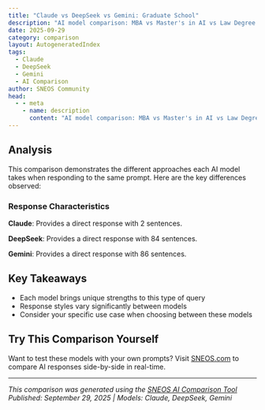 ```yaml
---
title: "Claude vs DeepSeek vs Gemini: Graduate School"
description: "AI model comparison: MBA vs Master's in AI vs Law Degree - best ROI in 2025?..."
date: 2025-09-29
category: comparison
layout: AutogeneratedIndex
tags:
  - Claude
  - DeepSeek
  - Gemini
  - AI Comparison
author: SNEOS Community
head:
  - - meta
    - name: description
      content: "AI model comparison: MBA vs Master's in AI vs Law Degree - best ROI in 2025?..."
---
```


<ChatComparison
  title="Claude vs DeepSeek vs Gemini: Graduate School"
  prompt="MBA vs Master's in AI vs Law Degree - best ROI in 2025?"
  :responses='{
    "Claude": "Invalid API source. Please specify \u0027openai\u0027, \u0027anthropic\u0027, \u0027gemini\u0027, \u0027gemini-grounding\u0027, \u0027deepseek\u0027, \u0027grok\u0027, \u0027grok-live\u0027, or \u0027mistral\u0027.",
    "DeepSeek": "Of course. This is an excellent question, as these three degrees represent very different career paths with distinct risk and reward profiles. The \u0022best\u0022 ROI in 2025 depends heavily on your personal strengths, career goals, and risk tolerance.\n\nLet\u0027s break down each degree, its ROI calculation, and its 2025 outlook.\n\n### Executive Summary: The Quick Answer\n\n*   **For the highest potential salary and immediate market demand in 2025: Master\u0027s in AI.**\n*   **For the most versatile career path and strong, stable long-term earnings: MBA.**\n*   **For a high-floor, stable, but high-barrier-to-entry profession: Law Degree (JD).**\n\nThe Master\u0027s in AI likely has the strongest **short-to-mid-term ROI** due to an extreme talent shortage. The MBA has the most versatile **long-term ROI**. The Law Degree has a more polarized and risky ROI.\n\n---\n\n### 1. Master\u0027s in Artificial Intelligence\n\nThis is the \u0022hot\u0022 degree of the moment, and for good reason.\n\n*   **Career Paths:** Machine Learning Engineer, AI Researcher, Data Scientist, AI Product Manager, Robotics Engineer.\n*   **Earning Potential:** Very high. Starting salaries for top graduates can range from **$120,000 to $200,000\u002B**, especially in tech hubs like Silicon Valley. Senior and specialized roles can command $300,000\u002B in total compensation.\n*   **Cost:** Varies widely. A top program can cost $60,000 - $80,000. Many reputable online programs (Georgia Tech, UT Austin) cost $10,000 - $20,000, making the ROI incredibly attractive.\n*   **Time:** Typically 1-2 years.\n\n#### ROI Analysis for 2025:\n\n*   **Pros:**\n    *   **Massive Demand \u0026 Short Supply:** The demand for AI talent far outstrips supply, a trend that will accelerate through 2025 and beyond.\n    *   **Future-Proofing:** You are building skills for the next several decades of technological evolution.\n    *   **High Starting Salary:** Immediate, high earnings potential right out of school.\n    *   **Lower Barrier to High ROI:** You don\u0027t need a \u0022top 5\u0022 school to get a great job. Strong skills from a solid program are enough.\n*   **Cons:**\n    *   **Rapidly Evolving Field:** Your knowledge can become obsolete quickly if you don\u0027t commit to continuous learning.\n    *   **Potential for Market Saturation:** While demand is insane now, an influx of graduates could cool the very top end of the salary spectrum in the long term (though this is a long way off).\n    *   **Niche Focus:** Less versatile than an MBA for moving into general management or non-tech roles.\n\n**Verdict:** **Highest potential ROI for 2025.** The combination of high starting salaries, strong demand, and relatively lower cost (especially from online programs) makes this a powerhouse.\n\n---\n\n### 2. Master of Business Administration (MBA)\n\nThe classic choice for career switchers and accelerators.\n\n*   **Career Paths:** Consulting, Finance (IB, PE, VC), Tech Product Management, Brand Management, Corporate Strategy, Entrepreneurship.\n*   **Earning Potential:** Highly dependent on school ranking and industry.\n    *   **Top-Tier MBA (M7):** Median total compensation often **$175,000 - $220,000\u002B** upon graduation.\n    *   **Mid-Tier MBA:** Can range from $100,000 - $150,000.\n*   **Cost:** Extremely high. Top programs can cost **$120,000 - $160,000\u002B** in tuition alone, plus two years of forgone salary.\n*   **Time:** Typically 2 years (full-time).\n\n#### ROI Analysis for 2025:\n\n*   **Pros:**\n    *   **Career Versatility \u0026 Network:** An MBA opens doors across industries. The network from a top school is an asset that pays dividends for life.\n    *   **Leadership Pathway:** It\u0027s the primary degree for ascending to senior executive roles (CEO, CFO, etc.).\n    *   **Proven Value:** The ROI of a top MBA is well-established and respected globally.\n*   **Cons:**\n    *   **Extremely High Cost:** The combination of high tuition and two years without a salary creates a massive \u0022opportunity cost.\u0022\n    *   **Tier-Sensitive:** The ROI of a mid- or low-tier MBA is significantly less certain than that of a top-tier program.\n    *   **Economic Sensitivity:** Hiring and salaries for MBA graduates (especially in finance and consulting) can dip during economic downturns.\n\n**Verdict:** **Strong long-term and network-based ROI.** For 2025 specifically, its performance is tied to the health of the consulting and finance sectors. It\u0027s a less direct and more expensive path than an AI Master\u0027s, but it offers unparalleled long-term flexibility and access to the C-suite.\n\n---\n\n### 3. Law Degree (Juris Doctor - JD)\n\nA traditional professional degree with a challenging modern economic landscape.\n\n*   **Career Paths:** Corporate Lawyer (Big Law), Public Interest Lawyer, Government Attorney, In-House Counsel, etc.\n*   **Earning Potential:** The most bimodal distribution of any degree.\n    *   **Big Law (Top Firms):** Starting salary is **~$215,000** (the \u0022Cravath Scale\u0022).\n    *   **Everyone Else:** Starting salaries can be as low as **$50,000 - $80,000**.\n*   **Cost:** Prohibitively high. Top law schools cost **$70,000 - $75,000 per year** in tuition, leading to total debt often exceeding $200,000.\n*   **Time:** 3 years (full-time).\n\n#### ROI Analysis for 2025:\n\n*   **Pros:**\n    *   **High Salary Ceiling (if you make it):** Big Law partners can earn millions.\n    *   **Prestige and Stability:** A law license is a powerful credential that offers a stable, respected career.\n    *   **Intellectual Challenge:** The work is complex and intellectually rigorous.\n*   **Cons:**\n    *   **Extreme Bimodal Salaries:** Your financial success is almost entirely dependent on getting a job in Big Law, which is only available to the top of the class at top-tier schools.\n    *   **Highest Debt Burden:** Combined with 3 years of no income, the financial hole is deep.\n    *   **High Stress, High Burnout:** The lifestyle in high-paying legal jobs is notoriously demanding.\n    *   **Threat from AI:** AI is already beginning to automate document review, legal research, and contract drafting, potentially reducing the demand for entry-level associates.\n\n**Verdict:** **The Riskiest ROI.** The payoff is fantastic if you graduate from a **T-14 law school** and land a Big Law job. For anyone else, the ROI is often negative or very low for a long time. The threat of AI automation adds a significant long-term risk factor that the other two degrees don\u0027t face as acutely.\n\n---\n\n### Head-to-Head Comparison for 2025\n\n| Factor | Master\u0027s in AI | MBA (Top-Tier) | Law Degree (Top-Tier) |\n| :--- | :--- | :--- | :--- |\n| **Demand in 2025** | **Extremely High** | High | Stable (but concentrated) |\n| **Starting Salary** | **$120k - $200k\u002B** | **$175k - $220k\u002B** | **$215k (Big Law only)** |\n| **Cost** | Moderate ($10k - $80k) | **Very High ($120k\u002B \u0026 lost wages)** | **Very High ($200k\u002B \u0026 lost wages)** |\n| **Time to Degree** | 1-2 years | 2 years | 3 years |\n| **Risk Level** | Low-Moderate | Moderate | **High** |\n| **Key Risk** | Skill obsolescence | Economic downturn, School Tier | Not landing Big Law, AI automation |\n| **Best For...** | Technologists, builders, specialists | Career switchers, future executives | Top academic performers set on law |\n\n### Final Recommendation\n\n*   **Choose a Master\u0027s in AI if:** You have a strong quantitative/technical background and want to build the core technologies of the future. You prioritize high, immediate compensation, strong job security, and are comfortable with continuous learning. **This has the most compelling and least risky ROI for 2025.**\n*   **Choose an MBA if:** You are less technical and more interested in leadership, strategy, and the \u0022big picture.\u0022 You value a powerful network and want the flexibility to work in multiple industries (tech, finance, CPG, etc.). You are confident you can get into a top-tier program.\n*   **Choose a Law Degree if:** You are passionate about the law itself, excel academically, and are confident you can be at the top of your class at a top-14 law school. You are willing to accept high risk (massive debt) for the chance at a high-reward, prestigious legal career.\n\nFor the purest financial calculation in 2025, the **Master\u0027s in AI is the clear winner.** It offers a near-guarantee of a high-paying job for a fraction of the cost and time of the other two degrees.",
    "Gemini": "This is a tough question because \u0022best ROI\u0022 is subjective and depends heavily on your personal goals, risk tolerance, and existing skills.  However, let\u0027s break down the potential ROI of each in 2025 and beyond:\n\n**1. MBA (Master of Business Administration)**\n\n*   **Potential ROI:**  Medium to High (but increasingly varied)\n*   **Strengths:**\n    *   **Versatility:**  Applies to a wide range of industries and roles.  Focuses on leadership, strategy, finance, marketing, and operations.\n    *   **Networking:**  Strong alumni networks can be invaluable for career advancement.\n    *   **General Management:**  Prepares you to lead teams, manage budgets, and make strategic decisions.\n    *   **Established Career Path:**  Clear pathways to management positions in various sectors.\n*   **Weaknesses:**\n    *   **High Cost:**  MBAs from top-tier schools are very expensive.\n    *   **Competition:**  The market is saturated with MBAs, so standing out is crucial.\n    *   **Relevance:**  The MBA curriculum needs to constantly adapt to the changing business landscape (AI, automation).  A generic MBA might not be enough anymore.\n    *   **ROI Variance:**  ROI varies wildly depending on the school, your pre-MBA experience, and your post-MBA career goals.  Some MBAs struggle to justify the cost.\n*   **Considerations:**\n    *   **School Ranking:**  The reputation of the school significantly impacts your job prospects and salary.\n    *   **Specialization:**  Consider an MBA with a focus on technology, strategy, or entrepreneurship to enhance relevance.\n    *   **Experience Required:**  Most top MBA programs require several years of work experience.\n*   **2025 Outlook:** An MBA remains valuable, but the edge might be lost if the school doesn\u0027t keep up with technological advancements. Specializations and real-world experience are crucial.\n\n**2. Master\u0027s in AI (Artificial Intelligence)**\n\n*   **Potential ROI:**  High to Very High\n*   **Strengths:**\n    *   **High Demand:**  AI is a rapidly growing field with a shortage of skilled professionals.\n    *   **High Salaries:**  AI engineers, data scientists, and machine learning specialists command premium salaries.\n    *   **Innovation:**  You\u0027ll be at the forefront of technological advancements.\n    *   **Impact:**  AI has the potential to transform industries and solve complex problems.\n*   **Weaknesses:**\n    *   **Technical Difficulty:**  Requires a strong background in mathematics, statistics, and computer science.\n    *   **Constant Learning:**  AI is a rapidly evolving field, requiring continuous learning and adaptation.\n    *   **Ethical Considerations:**  AI raises ethical concerns that need to be addressed.\n    *   **Job Market Concentration:**  Many AI jobs are concentrated in specific geographic locations (Silicon Valley, Seattle, etc.).\n*   **Considerations:**\n    *   **Prior Technical Background:**  A bachelor\u0027s degree in computer science, mathematics, or a related field is usually required.\n    *   **Specialization:**  Choose a specialization within AI that aligns with your interests and career goals (e.g., natural language processing, computer vision, deep learning).\n    *   **Practical Experience:**  Look for programs that offer internships or research opportunities.\n*   **2025 Outlook:**  AI will continue to be a high-growth field with strong demand for skilled professionals.  Those with specialized knowledge and practical experience will be highly sought after.  However, the market might get slightly more competitive as more graduates enter the field.\n\n**3. Law Degree (Juris Doctor - JD)**\n\n*   **Potential ROI:**  Medium to Low (with significant variance)\n*   **Strengths:**\n    *   **Critical Thinking Skills:**  Develops strong analytical, research, and communication skills.\n    *   **Variety of Career Paths:**  Lawyers can work in a variety of fields, including law firms, government, corporations, and non-profits.\n    *   **Intellectual Stimulation:**  Law is a challenging and intellectually stimulating field.\n    *   **Social Impact:**  Lawyers can advocate for justice and protect the rights of others.\n*   **Weaknesses:**\n    *   **High Cost:**  Law school is expensive, and student loan debt can be significant.\n    *   **Competitive Job Market:**  The legal job market is competitive, particularly for graduates of lower-ranked schools.\n    *   **Long Hours:**  Lawyers often work long hours and face high stress levels.\n    *   **Evolving Landscape:**  AI and automation are impacting the legal field, potentially reducing the demand for some types of legal work.\n*   **Considerations:**\n    *   **Law School Ranking:**  The reputation of the law school significantly impacts your job prospects.\n    *   **Area of Specialization:**  Choose a specialization that aligns with your interests and the demands of the legal market (e.g., intellectual property, corporate law, environmental law).\n    *   **Bar Exam:**  Passing the bar exam is required to practice law.\n*   **2025 Outlook:**  The legal field is becoming increasingly competitive and impacted by technology.  Graduates of top-ranked schools with specialized skills will have the best job prospects.  Salaries for entry-level lawyers at large firms remain high, but the majority of lawyers earn significantly less.  Areas like AI law, privacy law, and cybersecurity law will likely see increased demand.\n\n**Conclusion (Which has the best ROI in 2025?)**\n\n*   **For pure financial ROI and high growth potential:**  **Master\u0027s in AI** likely has the highest ROI in 2025. The demand for AI professionals is exceptionally high, leading to high salaries and career opportunities. *However, this requires a strong aptitude and passion for technical fields.*\n\n*   **For broad applicability and leadership roles:** An **MBA** can still have a good ROI, especially if you attend a top-tier school and specialize in a high-demand area like technology, strategy, or entrepreneurship. The MBA equips you with the business acumen needed to lead and manage in a variety of industries. *However, it\u0027s crucial to carefully consider the program\u0027s focus and relevance to the evolving business landscape.*\n\n*   **For those passionate about justice and law:** A **Law Degree** can be fulfilling, but the ROI is less certain. Job prospects are competitive, and the cost of law school is high. To improve your ROI, attend a top-ranked law school and specialize in a growing area of law (e.g., AI law, privacy law). *This path is best suited for individuals with a strong interest in legal principles and a desire to advocate for others.*\n\n**Ultimately, the \u0022best\u0022 choice depends on your individual strengths, interests, and career aspirations.  Here\u0027s a framework for making your decision:**\n\n1.  **Self-Assessment:**  What are your skills, interests, and values?  What kind of work environment do you thrive in?\n2.  **Career Goals:**  What kind of job do you want to have in 5-10 years?  What salary do you expect to earn?\n3.  **Financial Considerations:**  How much can you afford to spend on education?  How long will it take you to pay off your student loans?\n4.  **Market Research:**  Research the job market for each field.  What skills are in demand?  What are the salary ranges?\n5.  **Networking:**  Talk to people who work in each field.  Ask them about their experiences and advice.\n\nBy carefully considering these factors, you can make an informed decision about which degree will provide the best ROI for you. Good luck!\n"
  }'
  published-date="16:28"
/>

## Analysis

This comparison demonstrates the different approaches each AI model takes when responding to the same prompt. Here are the key differences observed:

### Response Characteristics

**Claude**: Provides a direct response with 2 sentences. 

**DeepSeek**: Provides a direct response with 84 sentences. 

**Gemini**: Provides a direct response with 86 sentences. 

## Key Takeaways

- Each model brings unique strengths to this type of query
- Response styles vary significantly between models
- Consider your specific use case when choosing between these models

## Try This Comparison Yourself

Want to test these models with your own prompts? Visit [SNEOS.com](https://sneos.com) to compare AI responses side-by-side in real-time.

---

*This comparison was generated using the [SNEOS AI Comparison Tool](https://sneos.com)*
*Published: September 29, 2025 | Models: Claude, DeepSeek, Gemini*
